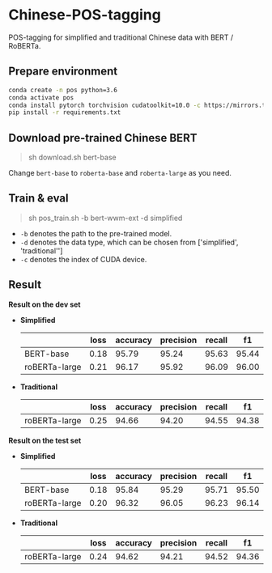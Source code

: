 # Chinese-POS-tagging

POS-tagging for simplified and traditional Chinese data with BERT / RoBERTa. 

## Prepare environment
```bash
conda create -n pos python=3.6
conda activate pos
conda install pytorch torchvision cudatoolkit=10.0 -c https://mirrors.tuna.tsinghua.edu.cn/anaconda/cloud/pytorch
pip install -r requirements.txt 
```
## Download pre-trained Chinese BERT

> sh download.sh bert-base

Change `bert-base` to `roberta-base` and `roberta-large` as you need.

## Train & eval

> sh pos_train.sh -b bert-wwm-ext -d simplified

- `-b` denotes the path to the pre-trained model.
- `-d` denotes the data type, which can be chosen from ['simplified', 'traditional'']
- `-c` denotes the index of CUDA device.

## Result

**Result on the dev set**

- **Simplified**

    |                              | loss           | accuracy       | precision       | recall          | f1               |
    | ---------------------------- | -------------- | -------------- | --------------- | --------------- | ---------------- |
    | BERT-base         | 0.18 |  95.79  |   95.24  |  95.63    | 95.44 |
    | roBERTa-large         | 0.21 |  96.17  |   95.92  |  96.09    | 96.00 |

- **Traditional**

    |                              | loss           | accuracy       | precision       | recall          | f1               |
    | ---------------------------- | -------------- | -------------- | --------------- | --------------- | ---------------- |
    | roBERTa-large         | 0.25 |  94.66  |   94.20  |  94.55    | 94.38 |

**Result on the test set**

- **Simplified**

    |                              | loss           | accuracy       | precision       | recall          | f1               |
    | ---------------------------- | -------------- | -------------- | --------------- | --------------- | ---------------- |
    | BERT-base         | 0.18 |  95.84  |   95.29  |  95.71    | 95.50 |
    | roBERTa-large         | 0.20 |  96.32  |   96.05  |  96.23    | 96.14 |
    
- **Traditional**

    |                              | loss           | accuracy       | precision       | recall          | f1               |
    | ---------------------------- | -------------- | -------------- | --------------- | --------------- | ---------------- |
    | roBERTa-large         | 0.24 |  94.62  | 94.21   |   94.52   | 94.36 |